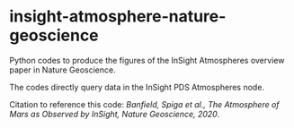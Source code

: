 # insight-atmosphere-nature-geoscience
Python codes to produce the figures of the InSight Atmospheres overview paper in Nature Geoscience.

The codes directly query data in the InSight PDS Atmospheres node.

Citation to reference this code: _Banfield, Spiga et al., The Atmosphere of Mars as Observed by InSight, Nature Geoscience, 2020_.


